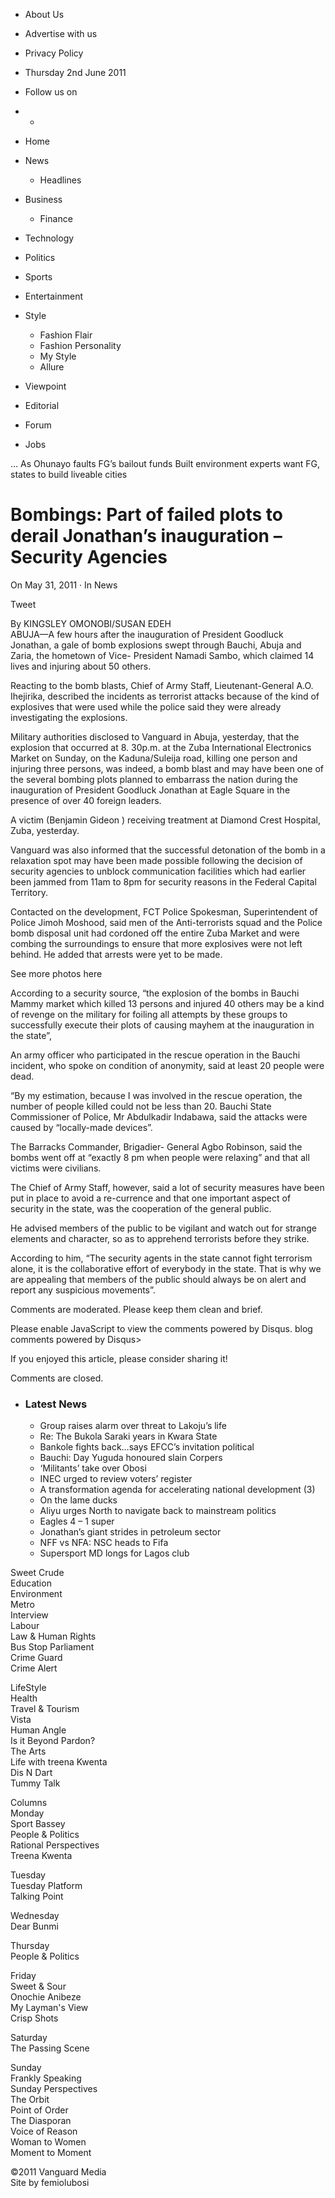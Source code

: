   * About Us
  * Advertise with us
  * Privacy Policy
  * Thursday 2nd June 2011 
  * Follow us on
  *   * 


  * Home
  * News
    * Headlines
  * Business
    * Finance
  * Technology
  * Politics
  * Sports
  * Entertainment
  * Style
    * Fashion Flair
    * Fashion Personality
    * My Style
    * Allure
  * Viewpoint
  * Editorial
  * Forum
  * Jobs



… As Ohunayo faults FG’s bailout funds Built environment experts want FG, states to build liveable cities

# Bombings: Part of failed plots to derail Jonathan’s inauguration – Security Agencies

On May 31, 2011 · In News

Tweet

By KINGSLEY OMONOBI/SUSAN EDEH  
ABUJA—A few hours after the inauguration of President Goodluck Jonathan, a gale of bomb explosions swept through Bauchi, Abuja and Zaria, the hometown of Vice- President Namadi Sambo, which claimed 14 lives and injuring about 50 others.

Reacting to the bomb blasts, Chief of Army Staff, Lieutenant-General A.O. Ihejirika, described the incidents as terrorist attacks because of the kind of explosives that were used while the police said they were already investigating the explosions.

Military authorities disclosed to Vanguard in Abuja, yesterday, that the explosion that occurred at 8. 30p.m. at the Zuba International Electronics Market on Sunday, on the Kaduna/Suleija road, killing one person and injuring three persons, was indeed, a bomb blast and may have been one of the several bombing plots planned to embarrass the nation during the inauguration of President Goodluck Jonathan at Eagle Square in the presence of over 40 foreign leaders.

A victim \(Benjamin Gideon \) receiving treatment at Diamond Crest Hospital, Zuba, yesterday. 

Vanguard was also informed that the successful detonation of the bomb in a relaxation spot may have been made possible following the decision of security agencies to unblock communication facilities which had earlier been jammed from 11am to 8pm for security reasons in the Federal Capital Territory.

Contacted on the development, FCT Police Spokesman, Superintendent of Police Jimoh Moshood, said men of the Anti-terrorists squad and the Police bomb disposal unit had cordoned off the entire Zuba Market and were combing the surroundings to ensure that more explosives were not left behind. He added that arrests were yet to be made.

See more photos here

According to a security source, “the explosion of the bombs in Bauchi Mammy market which killed 13 persons and injured 40 others may be a kind of revenge on the military for foiling all attempts by these groups to successfully execute their plots of causing mayhem at the inauguration in the state”,

An army officer who participated in the rescue operation in the Bauchi incident, who spoke on condition of anonymity, said at least 20 people were dead.

“By my estimation, because I was involved in the rescue operation, the number of people killed could not be less than 20. Bauchi State Commissioner of Police, Mr Abdulkadir Indabawa, said the attacks were caused by “locally-made devices”.

The Barracks Commander, Brigadier- General Agbo Robinson, said the bombs went off at “exactly 8 pm when people were relaxing” and that all victims were civilians.

The Chief of Army Staff, however, said a lot of security measures have been put in place to avoid a re-currence and that one important aspect of security in the state, was the cooperation of the general public.

He advised members of the public to be vigilant and watch out for strange elements and character, so as to apprehend terrorists before they strike.

According to him, “The security agents in the state cannot fight terrorism alone, it is the collaborative effort of everybody in the state. That is why we are appealing that members of the public should always be on alert and report any suspicious movements”.

Comments are moderated. Please keep them clean and brief.

Please enable JavaScript to view the comments powered by Disqus. blog comments powered by Disqus>

If you enjoyed this article, please consider sharing it\! 

Comments are closed.

  * ### Latest News

    * Group raises alarm over threat to Lakoju’s life
    * Re: The Bukola Saraki years in Kwara State
    * Bankole fights back…says EFCC’s invitation political
    * Bauchi: Day Yuguda honoured slain Corpers
    * ‘Militants’ take over Obosi
    * INEC urged to review voters’ register
    * A transformation agenda for accelerating national development \(3\)
    * On the lame ducks
    * Aliyu urges North to navigate back to mainstream politics
    * Eagles 4 – 1 super
    * Jonathan’s giant strides in petroleum sector
    * NFF vs NFA: NSC heads to Fifa
    * Supersport MD longs for Lagos club




Sweet Crude  
Education  
Environment  
Metro  
Interview  
Labour  
Law & Human Rights  
Bus Stop Parliament  
Crime Guard  
Crime Alert

  
  


LifeStyle  
Health  
Travel & Tourism  
Vista  
Human Angle  
Is it Beyond Pardon?  
The Arts  
Life with treena Kwenta  
Dis N Dart  
Tummy Talk

Columns  
Monday  
Sport Bassey  
People & Politics  
Rational Perspectives   
Treena Kwenta  
  
Tuesday  
Tuesday Platform   
Talking Point  
  
Wednesday  
Dear Bunmi   
  
  


  
Thursday  
People & Politics  
  
Friday  
Sweet & Sour  
Onochie Anibeze  
My Layman's View  
Crisp Shots   
  
Saturday  
The Passing Scene  
  


  
Sunday  
Frankly Speaking  
Sunday Perspectives   
The Orbit  
Point of Order  
The Diasporan  
Voice of Reason  
Woman to Women   
Moment to Moment  
  
  
©2011 Vanguard Media  
Site by femiolubosi

